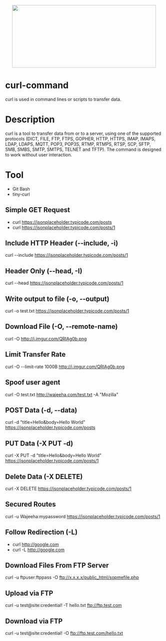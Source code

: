 <p align="center">
  <img width="460" height="200" src="https://daniel.haxx.se/blog/wp-content/uploads/2016/04/good_curl_logo-1200x459.png">
</p>

# curl-command
curl is used in command lines or scripts to transfer data.

# Description
curl is a tool to transfer data from or to a server, using one of the supported protocols (DICT, FILE, FTP, FTPS, GOPHER, HTTP, HTTPS, IMAP, IMAPS, LDAP, LDAPS, MQTT, POP3, POP3S, RTMP, RTMPS, RTSP, SCP, SFTP, SMB, SMBS, SMTP, SMTPS, TELNET and TFTP). The command is designed to work without user interaction.

# Tool
- Git Bash
- tiny-curl

## Simple GET Request
- curl https://jsonplaceholder.typicode.com/posts
- curl https://jsonplaceholder.typicode.com/posts/1

## Include HTTP Header (--include, -i)
curl --include https://jsonplaceholder.typicode.com/posts/1

## Header Only (--head, -I)
curl --head https://jsonplaceholder.typicode.com/posts/1

## Write output to file (-o, --output)
curl -o test.txt https://jsonplaceholder.typicode.com/posts/1

## Download File (-O, --remote-name)
curl -O http://i.imgur.com/QRlAg0b.png

## Limit Transfer Rate
curl -O --limit-rate 1000B http://i.imgur.com/QRlAg0b.png

## Spoof user agent
curl -O test.txt http://wajeeha.com/test.txt -A "Mozilla"

##  POST Data (-d, --data)
curl -d "title=Hello&body=Hello World" https://jsonplaceholder.typicode.com/posts

##  PUT Data (-X PUT -d)
curl -X PUT -d "title=Hello&body=Hello World" https://jsonplaceholder.typicode.com/posts/1

##  Delete Data (-X DELETE)
curl -X DELETE https://jsonplaceholder.typicode.com/posts/1

## Secured Routes
curl -u Wajeeha:mypassword https://jsonplaceholder.typicode.com/posts/1

## Follow Redirection (-L)
- curl http://google.com
- curl -L http://google.com

## Download Files From FTP Server
curl -u ftpuser:ftppass -O ftp://x.x.x.x/public_html/sopmefile.php

## Upload via FTP
curl -u test@site:credential! -T hello.txt ftp://ftp.test.com

## Download via FTP
curl -u test@site:credential! -O ftp://ftp.test.com/hello.txt
